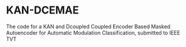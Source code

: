 # KAN-DCEMAE
The code for a KAN and Dcoupled Coupled Encoder Based Masked Autoencoder for Automatic Modulation Classification, submitted to IEEE TVT
